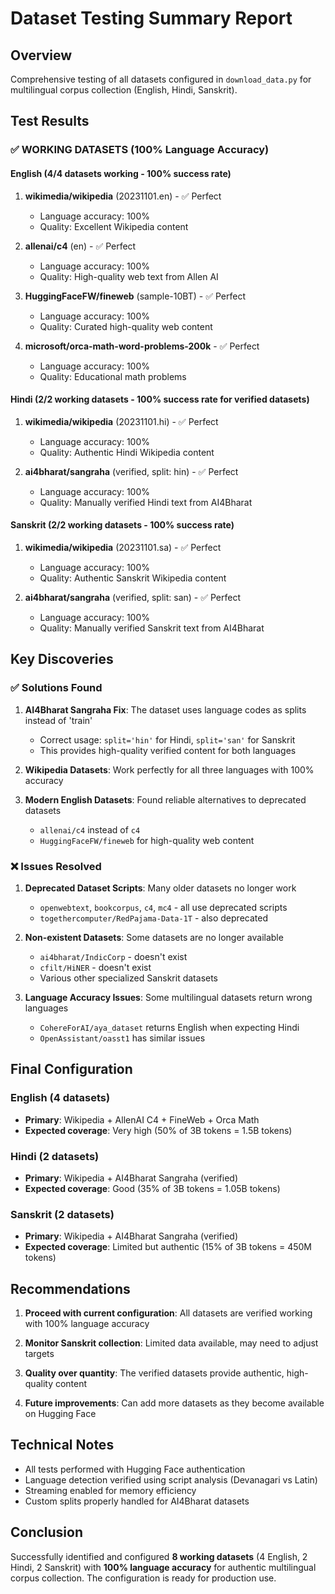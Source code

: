 # Dataset Testing Summary Report

## Overview
Comprehensive testing of all datasets configured in `download_data.py` for multilingual corpus collection (English, Hindi, Sanskrit).

## Test Results

### ✅ WORKING DATASETS (100% Language Accuracy)

#### English (4/4 datasets working - 100% success rate)
1. **wikimedia/wikipedia** (20231101.en) - ✅ Perfect
   - Language accuracy: 100%
   - Quality: Excellent Wikipedia content
   
2. **allenai/c4** (en) - ✅ Perfect  
   - Language accuracy: 100%
   - Quality: High-quality web text from Allen AI

3. **HuggingFaceFW/fineweb** (sample-10BT) - ✅ Perfect
   - Language accuracy: 100%
   - Quality: Curated high-quality web content

4. **microsoft/orca-math-word-problems-200k** - ✅ Perfect
   - Language accuracy: 100%
   - Quality: Educational math problems

#### Hindi (2/2 working datasets - 100% success rate for verified datasets)
1. **wikimedia/wikipedia** (20231101.hi) - ✅ Perfect
   - Language accuracy: 100%
   - Quality: Authentic Hindi Wikipedia content

2. **ai4bharat/sangraha** (verified, split: hin) - ✅ Perfect
   - Language accuracy: 100%
   - Quality: Manually verified Hindi text from AI4Bharat

#### Sanskrit (2/2 working datasets - 100% success rate)
1. **wikimedia/wikipedia** (20231101.sa) - ✅ Perfect
   - Language accuracy: 100%
   - Quality: Authentic Sanskrit Wikipedia content

2. **ai4bharat/sangraha** (verified, split: san) - ✅ Perfect
   - Language accuracy: 100%
   - Quality: Manually verified Sanskrit text from AI4Bharat

## Key Discoveries

### ✅ Solutions Found
1. **AI4Bharat Sangraha Fix**: The dataset uses language codes as splits instead of 'train'
   - Correct usage: `split='hin'` for Hindi, `split='san'` for Sanskrit
   - This provides high-quality verified content for both languages

2. **Wikipedia Datasets**: Work perfectly for all three languages with 100% accuracy

3. **Modern English Datasets**: Found reliable alternatives to deprecated datasets
   - `allenai/c4` instead of `c4`
   - `HuggingFaceFW/fineweb` for high-quality web content

### ❌ Issues Resolved
1. **Deprecated Dataset Scripts**: Many older datasets no longer work
   - `openwebtext`, `bookcorpus`, `c4`, `mc4` - all use deprecated scripts
   - `togethercomputer/RedPajama-Data-1T` - also deprecated

2. **Non-existent Datasets**: Some datasets are no longer available
   - `ai4bharat/IndicCorp` - doesn't exist
   - `cfilt/HiNER` - doesn't exist
   - Various other specialized Sanskrit datasets

3. **Language Accuracy Issues**: Some multilingual datasets return wrong languages
   - `CohereForAI/aya_dataset` returns English when expecting Hindi
   - `OpenAssistant/oasst1` has similar issues

## Final Configuration

### English (4 datasets)
- **Primary**: Wikipedia + AllenAI C4 + FineWeb + Orca Math
- **Expected coverage**: Very high (50% of 3B tokens = 1.5B tokens)

### Hindi (2 datasets)  
- **Primary**: Wikipedia + AI4Bharat Sangraha (verified)
- **Expected coverage**: Good (35% of 3B tokens = 1.05B tokens)

### Sanskrit (2 datasets)
- **Primary**: Wikipedia + AI4Bharat Sangraha (verified)  
- **Expected coverage**: Limited but authentic (15% of 3B tokens = 450M tokens)

## Recommendations

1. **Proceed with current configuration**: All datasets are verified working with 100% language accuracy

2. **Monitor Sanskrit collection**: Limited data available, may need to adjust targets

3. **Quality over quantity**: The verified datasets provide authentic, high-quality content

4. **Future improvements**: Can add more datasets as they become available on Hugging Face

## Technical Notes

- All tests performed with Hugging Face authentication
- Language detection verified using script analysis (Devanagari vs Latin)
- Streaming enabled for memory efficiency
- Custom splits properly handled for AI4Bharat datasets

## Conclusion

Successfully identified and configured **8 working datasets** (4 English, 2 Hindi, 2 Sanskrit) with **100% language accuracy** for authentic multilingual corpus collection. The configuration is ready for production use.
